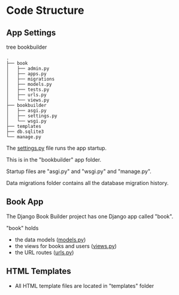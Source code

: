 # Code Structure


## App Settings

tree bookbuilder
    
    .
    ├── book
    │   ├── admin.py
    │   ├── apps.py
    │   ├── migrations
    │   ├── models.py
    │   ├── tests.py
    │   ├── urls.py
    │   └── views.py
    ├── bookbuilder
    │   ├── asgi.py
    │   ├── settings.py
    │   └── wsgi.py
    ├── templates
    ├── db.sqlite3
    └── manage.py
    
    
The [settings.py](../bookbuilder/bookbuilder/settings.py) file runs the app startup.

This is in the "bookbuilder" app folder.

Startup files are "asgi.py" and "wsgi.py" and "manage.py".

Data migrations folder contains all the database migration history.


## Book App

The Django Book Builder project has one Django app called "book".

"book" holds 

* the data models ([models.py](../bookbuilder/book/models.py))
* the views for books and users ([views.py](../bookbuilder/book/views.py))
* the URL routes ([urls.py](../bookbuilder/book/urls.py))


## HTML Templates

* All HTML template files are located in "templates" folder

